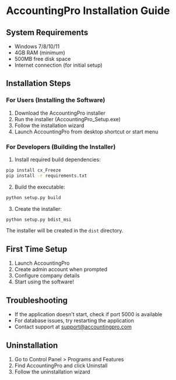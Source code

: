 # AccountingPro Installation Guide

## System Requirements
- Windows 7/8/10/11
- 4GB RAM (minimum)
- 500MB free disk space
- Internet connection (for initial setup)

## Installation Steps

### For Users (Installing the Software)
1. Download the AccountingPro installer
2. Run the installer (AccountingPro_Setup.exe)
3. Follow the installation wizard
4. Launch AccountingPro from desktop shortcut or start menu

### For Developers (Building the Installer)

1. Install required build dependencies:
```bash
pip install cx_Freeze
pip install -r requirements.txt
```

2. Build the executable:
```bash
python setup.py build
```

3. Create the installer:
```bash
python setup.py bdist_msi
```

The installer will be created in the `dist` directory.

## First Time Setup
1. Launch AccountingPro
2. Create admin account when prompted
3. Configure company details
4. Start using the software!

## Troubleshooting
- If the application doesn't start, check if port 5000 is available
- For database issues, try restarting the application
- Contact support at support@accountingpro.com

## Uninstallation
1. Go to Control Panel > Programs and Features
2. Find AccountingPro and click Uninstall
3. Follow the uninstallation wizard
